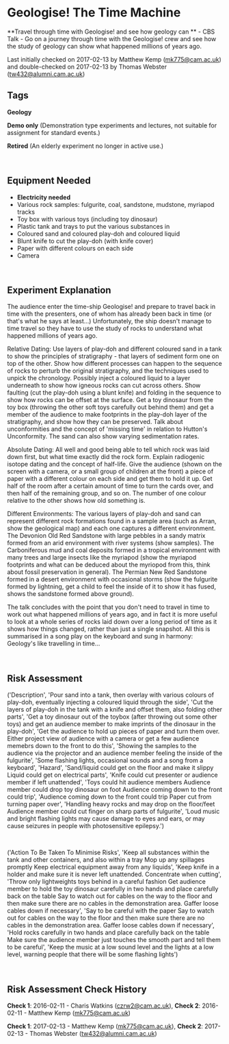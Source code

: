 # Geologise! The Time Machine

**Travel through time with Geologise! and see how geology can ** - CBS Talk - Go on a journey through time with the Geologise! crew and see how the study of geology can show what happened millions of years ago.

Last initially checked on 2017-02-13 by Matthew Kemp (mk775@cam.ac.uk) and double-checked on 2017-02-13 by Thomas Webster (tw432@alumni.cam.ac.uk)

## Tags
<!--- Start Tags (DO NOT REMOVE THIS COMMENT) --->

**Geology**

**Demo only** (Demonstration type experiments and lectures, not suitable for assignment for standard events.)

**Retired** (An elderly experiment no longer in active use.)
<!--- End Tags (DO NOT REMOVE THIS COMMENT) --->

<br/>

## Equipment Needed 
- **Electricity needed**
- Various rock samples: fulgurite, coal, sandstone, mudstone, myriapod tracks
- Toy box with various toys (including toy dinosaur)
- Plastic tank and trays to put the various substances in
- Coloured sand and coloured play-doh and coloured liquid
- Blunt knife to cut the play-doh (with knife cover)
- Paper with different colours on each side
- Camera

<br/>

## Experiment Explanation 

The audience enter the time-ship Geologise! and prepare to travel back in time with the presenters, one of whom has already been back in time (or that's what he says at least...) Unfortunately, the ship doesn't manage to time travel so they have to use the study of rocks to understand what happened millions of years ago.

Relative Dating:
Use layers of play-doh and different coloured sand in a tank to show the principles of stratigraphy - that layers of sediment form one on top of the other. Show how different processes can happen to the sequence of rocks to perturb the original stratigraphy, and the techniques used to unpick the chronology. Possibly inject a coloured liquid to a layer underneath to show how igneous rocks can cut across others. Show faulting (cut the play-doh using a blunt knife) and folding in the sequence to show how rocks can be offset at the surface. Get a toy dinosaur from the toy box (throwing the other soft toys carefully out behind them) and get a member of the audience to make footprints in the play-doh layer of the stratigraphy, and show how they can be preserved. Talk about unconformities and the concept of 'missing time' in relation to Hutton's Unconformity. The sand can also show varying sedimentation rates.

Absolute Dating:
All well and good being able to tell which rock was laid down first, but what time exactly did the rock form. Explain radiogenic isotope dating and the concept of half-life. Give the audience (shown on the screen with a camera, or a small group of children at the front) a piece of paper with a different colour on each side and get them to hold it up. Get half of the room after a certain amount of time to turn the cards over, and then half of the remaining group, and so on. The number of one colour relative to the other shows how old something is.

Different Environments:
The various layers of play-doh and sand can represent different rock formations found in a sample area (such as Arran, show the geological map) and each one captures a different environment. The Devonion Old Red Sandstone with large pebbles in a sandy matrix formed from an arid environment with river systems (show samples). The Carboniferous mud and coal deposits formed in a tropical environment with many trees and large insects like the myriapod (show the myriapod footprints and what can be deduced about the myriopod from this, think about fossil preservation in general). The Permian New Red Sandstone formed in a desert environment with occasional storms (show the fulgurite formed by lightning, get a child to feel the inside of it to show it has fused, shows the sandstone formed above ground).

The talk concludes with the point that you don't need to travel in time to work out what happened millions of years ago, and in fact it is more useful to look at a whole series of rocks laid down over a long period of time as it shows how things changed, rather than just a single snapshot. All this is summarised in a song play on the keyboard and sung in harmony: Geology's like travelling in time...

<br/>

## Risk Assessment

('Description', 'Pour sand into a tank, then overlay with various colours of play-doh, eventually injecting a coloured liquid through the side', 'Cut the layers of play-doh in the tank with a knife and offset them, also folding other parts', 'Get a toy dinosaur out of the toybox (after throwing out some other toys) and get an audience member to make imprints of the dinosaur in the play-doh', 'Get the audience to hold up pieces of paper and turn them over. Either project view of audience with a camera or get a few audience memebrs down to the front to do this', 'Showing the samples to the audience via the projector and an audience member feeling the inside of the fulgurite', 'Some flashing lights, occasional sounds and a song from a keyboard', 'Hazard', 'Sand/liquid could get on the floor and make it slippy  Liquid could get on electrical parts', 'Knife could cut presenter or audience member if left unattended', 'Toys could hit audience members  Audience member could drop toy dinosaur on foot  Audience coming down to the front could trip', 'Audience coming down to the front could trip  Paper cut from turning paper over', 'Handling heavy rocks and may drop on the floor/feet  Audience member could cut finger on sharp  parts of fulgurite', 'Loud music and bright flashing lights may cause damage to eyes and ears, or may cause seizures in people with photosensitive epilepsy.')

<br/>

('Action To Be Taken To Minimise Risks', 'Keep all substances within the tank and other containers, and also within a tray  Mop up any spillages promptly  Keep electrical equipment away from any liquids', 'Keep knife in a holder and make sure it is never left unattended. Concentrate when cutting', 'Throw only lightweights toys behind in a careful fashion  Get audience member to hold the toy dinosaur carefully in two hands and place carefully back on the table  Say to watch out for cables on the way to the floor and then make sure there are no cables in the demonstration area. Gaffer loose cables down if necessary', 'Say to be careful with the paper  Say to watch out for cables on the way to the floor and then make sure there are no cables in the demonstration area. Gaffer loose cables down if necessary', 'Hold rocks carefully in two hands and place carefully back on the table  Make sure the audience member just touches the smooth part and tell them to be careful', 'Keep the music at a low sound level and the lights at a low level, warning people that there will be some flashing lights')

<br/>

## Risk Assessment Check History 

**Check 1**: 2016-02-11 - Charis Watkins (czrw2@cam.ac.uk), **Check 2**: 2016-02-11 - Matthew Kemp (mk775@cam.ac.uk)

**Check 1**: 2017-02-13 - Matthew Kemp (mk775@cam.ac.uk), **Check 2**: 2017-02-13 - Thomas Webster (tw432@alumni.cam.ac.uk)
